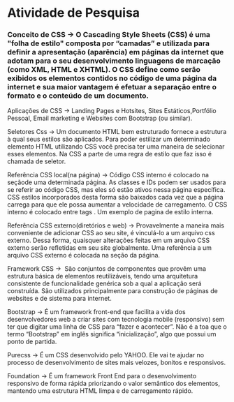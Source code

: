 # Atividade de Pesquisa
### Conceito de CSS → O Cascading Style Sheets (CSS) é uma "folha de estilo" composta por “camadas” e utilizada para definir a apresentação (aparência) em páginas da internet que adotam para o seu desenvolvimento linguagens de marcação (como XML, HTML e XHTML). O CSS define como serão exibidos os elementos contidos no código de uma página da internet e sua maior vantagem é efetuar a separação entre o formato e o conteúdo de um documento.

Aplicações de CSS → Landing Pages e Hotsites, Sites Estáticos,Portfólio Pessoal, Email marketing e Websites com Bootstrap (ou similar).

Seletores Css → Um documento HTML bem estruturado fornece a estrutura à qual seus estilos são aplicados. Para poder estilizar um determinado elemento HTML utilizando CSS você precisa ter uma maneira de selecionar esses elementos. Na CSS a parte de uma regra de estilo que faz isso é chamada de seletor.

Referência CSS local(na página) → Código CSS interno é colocado na seção<head>de uma determinada página. As classes e IDs podem ser usados para se referir ao código CSS, mas eles só estão ativos nessa página específica. CSS estilos incorporados desta forma são baixados cada vez que a página carrega para que ele possa aumentar a velocidade de carregamento. O CSS interno é colocado entre tags <style></style>. Um exemplo de pagina de estilo interna.
  
Referência CSS externo(diretórios e web) → Provavelmente a maneira mais conveniente de adicionar CSS ao seu site, é vinculá-lo a um arquivo css externo. Dessa forma, quaisquer alterações feitas em um arquivo CSS externo serão refletidas em seu site globalmente. Uma referência a um arquivo CSS externo é colocada na seção <head> da página.
  
Framework CSS →  São conjuntos de componentes que provêm uma estrutura básica de elementos reutilizáveis, tendo uma arquitetura consistente de funcionalidade genérica sob a qual a aplicação será construída. São utilizados principalmente para construção de páginas de websites e de sistema para internet.

Bootstrap → É um framework front-end que facilita a vida dos desenvolvedores web a criar sites com tecnologia mobile (responsivo) sem ter que digitar uma linha de CSS para “fazer e acontecer”. Não é a toa que o termo “Bootstrap” em inglês significa “inicialização”, algo que possui um ponto de partida.

Purecss → É um CSS desenvolvido pelo YAHOO. Ele vai te ajudar no processo de desenvolvimento de sites mais velozes, bonitos e responsivos.

Foundation → É um framework Front End para o desenvolvimento responsivo de forma rápida priorizando o valor semântico dos elementos, mantendo uma estrutura HTML limpa e de carregamento rápido.



